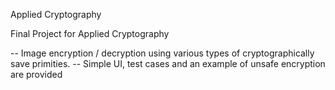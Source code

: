Applied Cryptography

Final Project for Applied Cryptography

-- Image encryption / decryption using various types of cryptographically save primities. 
-- Simple UI, test cases and an example of unsafe encryption are provided
